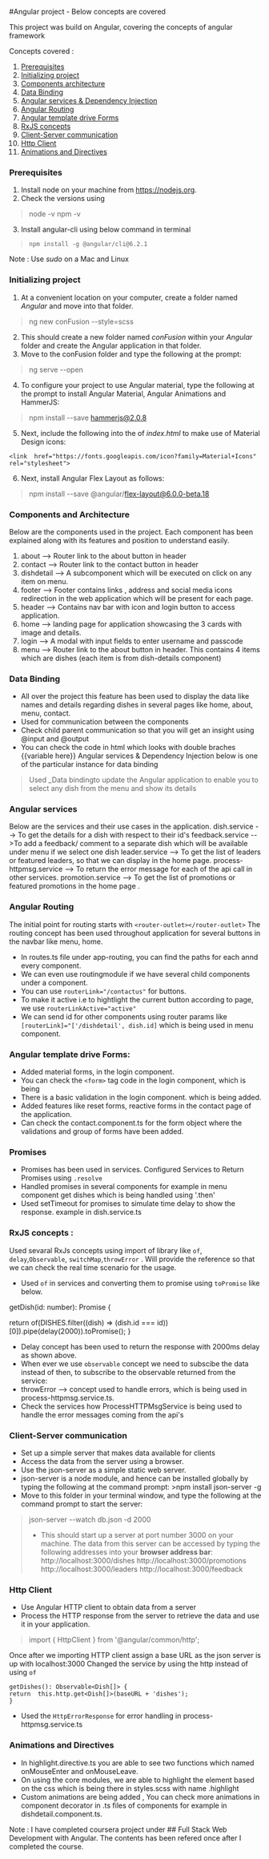#Angular project - Below concepts are covered

This project was build on Angular, covering the concepts of angular framework

Concepts covered : 

1. [Prerequisites](#prerequisites)
2. [Initializing project](#initializing-project)
3. [Components architecture](#components-and-architecture)
4. [Data Binding](data-binding)
5. [Angular services & Dependency Injection](angular-services) 
6. [Angular Routing](angular-routing)
7. [Angular template drive Forms](angular-template-drive-forms)
8. [RxJS concepts](rxjs-concepts)
9. [Client-Server communication](client-server-communication)
10. [Http Client](http-client)
11. [Animations and Directives](animations-and-directives)

 


### Prerequisites
1. Install node on your machine from https://nodejs.org.
2. Check the versions using 

> node -v
> npm -v
3. Install angular-cli using below command in terminal

>   `npm install -g @angular/cli@6.2.1`
>   
Note : Use _sudo_ on a Mac and Linux

   
   

### Initializing project
1. At a convenient location on your computer, create a folder named _Angular_ and move into that folder.
  

>  ng new conFusion --style=scss

  2. This should create a new folder named _conFusion_ within your _Angular_ folder and create the Angular application in that folder.
  3. Move to the conFusion folder and type the following at the prompt:
  
> ng serve --open

  4. To configure your project to use Angular material, type the following at the prompt to install Angular Material, Angular Animations and HammerJS:

> npm install --save hammerjs@2.0.8

5.   Next, include the following into the <head> of _index.html_ to make use of Material Design icons:

    <link  href="https://fonts.googleapis.com/icon?family=Material+Icons"  rel="stylesheet">
6. Next, install Angular Flex Layout as follows:

> npm install --save @angular/flex-layout@6.0.0-beta.18

	
### Components and Architecture
	
Below are the components used in the project. Each component has been explained along with its features and position to understand easily. 
1.  about --> Router link to the about button in header
2. contact --> Router link to the contact button in header
3. dishdetail --> A subcomponent which will be executed on click on any item on menu.
4. footer -->  Footer contains links , address and social media icons redirection in the web application which will be present for each page.
5. header --> Contains nav bar with icon and login button to access application.
6. home --> landing page for application showcasing the 3 cards with image and details.
7. login --> A modal with input fields to enter username and passcode
8. menu --> Router link to the about button in header. This contains 4 items which are dishes (each item is from dish-details component)

### Data Binding
	
- All over the project this feature has been used to display the data like names and details regarding dishes in several pages like home, about, menu, contact.
- Used for  communication between the components 
-  Check child parent communication so that you will get an insight using @input and @output
- You can check the code in html which looks with double braches {{variable here}} 
Angular services & Dependency Injection
below is one of the particular instance for data binding

> Used _Data bindingto update the Angular application to enable you to select any dish from the menu and show its details

### Angular services
	
Below are the services and their use cases in the application.
dish.service --> To get the  details for a dish with respect to their id's
feedback.service -->To add a feedback/ comment to a separate dish which will be available under menu if we select one dish
leader.service --> To get the list of leaders or featured leaders, so that we can display in the home page.
process-httpmsg.service --> To return the error message for each of the api call in other services.
promotion.service --> To get the list of promotions or featured promotions in the home page .

 ### Angular Routing
	
 The initial point for routing starts with 
  `<router-outlet></router-outlet>`
  The routing concept has been used throughout application for several buttons  in the navbar like menu, home.
  - In routes.ts file under app-routing, you can find the paths for each annd every component.
  - We can even use routingmodule if we have several child components under a component.
  - You can use `routerLink="/contactus"` for buttons.
  - To make it active i.e to hightlight the current button according to page, we use `routerLinkActive="active" `
  - We can send id for other components using router params like  `[routerLink]="['/dishdetail', dish.id]` which is being used in menu component.
   
### Angular template drive Forms:
	
   - Added material forms, in the login component. 
   - You can check the `<form>` tag code in the login component, which is being 
   - There is a basic validation in the login component. which is being added.
   - Added features like reset forms, reactive forms in the contact page of the application.
   - Can check the contact.component.ts for the form object where the validations and group of forms have been added.
   ### Promises
- Promises has been used in services. Configured Services to Return Promises using `.resolve`
- Handled promises in several components for example in menu component get dishes which is being handled using '.then'
- Used setTimeout for promises to simulate time delay to show the response. example in dish.service.ts

### RxJS concepts : 
	
Used sevaral RxJs concepts using import of library  like `of`, `delay`,`Observable`, `switchMap`,`throwError` .
Will provide the reference so that we can check the real time scenario for the usage.

- Used `of` in services and converting them to promise using `toPromise` like below.

getDish(id: number): Promise<Dish> {

return  of(DISHES.filter((dish) => (dish.id === id))[0]).pipe(delay(2000)).toPromise();
}

- Delay concept has been used to return the response with 2000ms delay as shown above.
- When ever we use `observable` concept we need to subscibe the data instead of then,  to subscribe to the observable returned from the service:
- throwError --> concept used to  handle errors, which is being used in process-httpmsg.service.ts.
- Check the services how ProcessHTTPMsgService is being used to handle the error messages coming from the api's

### Client-Server communication
	
- Set up a simple server that makes data available for clients
 -   Access the data from the server using a browser.
-   Use the json-server as a simple static web server.
- json-server is a node module, and hence can be installed globally by typing the following at the command prompt:
      >npm install json-server -g
- Move to this folder in your terminal window, and type the following at the command prompt to start the server:
>json-server  --watch db.json -d  2000
>- This should start up a server at port number 3000 on your machine. The data from this server can be accessed by typing the following addresses into your **browser address bar**:
>http://localhost:3000/dishes
http://localhost:3000/promotions
http://localhost:3000/leaders
http://localhost:3000/feedback

### Http Client
	
-   Use Angular HTTP client to obtain data from a server
-   Process the HTTP response from the server to retrieve the data and use it in your application.
>import { HttpClient } from  '@angular/common/http';

Once after we importing HTTP client assign a base URL as the json server is up with localhost:3000
Changed the service by using the http instead of using `of`

    getDishes(): Observable<Dish[]> { 
    return  this.http.get<Dish[]>(baseURL + 'dishes');
    }
- Used the `HttpErrorResponse` for error handling in process-httpmsg.service.ts

### Animations and Directives
	
- In highlight.directive.ts you are able to see two functions which named onMouseEnter and onMouseLeave.
- On using the core modules, we are able to highlight the element based on the css which is being there in styles.scss with name  .highlight 
- Custom animations are being added , You can check more animations in component decorator in .ts files of components for example in dishdetail.component.ts.

Note : I have completed coursera project under ## Full Stack Web Development with Angular. 
The contents has been refered once after I completed the course.
